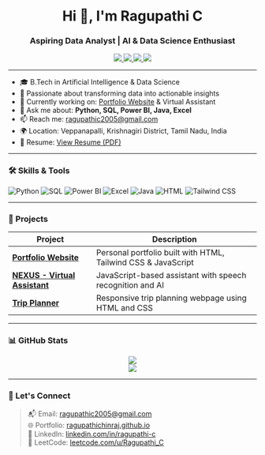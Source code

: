 <h1 align="center">Hi 👋, I'm Ragupathi C</h1>
<h3 align="center">Aspiring Data Analyst | AI & Data Science Enthusiast</h3>

<p align="center">
  <a href="https://www.linkedin.com/in/ragupathi-c" target="_blank">
    <img src="https://img.shields.io/badge/-LinkedIn-0A66C2?style=for-the-badge&logo=linkedin&logoColor=white" />
  </a>
  <a href="https://leetcode.com/u/Ragupathi_C/" target="_blank">
    <img src="https://img.shields.io/badge/-LeetCode-FFA116?style=for-the-badge&logo=leetcode&logoColor=white" />
  </a>
  <a href="mailto:ragupathic2005@gmail.com">
    <img src="https://img.shields.io/badge/-Email-EA4335?style=for-the-badge&logo=gmail&logoColor=white" />
  </a>
  <a href="https://github.com/ragupathichinraj/ragupathichinraj/blob/main/Ragupathi_C_%20Resume.pdf" target="_blank">
    <img src="https://img.shields.io/badge/-My%20Resume-0A66C2?style=for-the-badge&logo=adobeacrobatreader&logoColor=white" />
  </a>
</p>

---

- 🎓 B.Tech in Artificial Intelligence & Data Science  
- 🧠 Passionate about transforming data into actionable insights  
- 🔭 Currently working on: [Portfolio Website](https://ragupathichinraj.github.io) & Virtual Assistant  
- 💬 Ask me about: **Python, SQL, Power BI, Java, Excel**  
- 📫 Reach me: ragupathic2005@gmail.com  
- 🌍 Location: Veppanapalli, Krishnagiri District, Tamil Nadu, India  
- 📄 Resume: [View Resume (PDF)](https://github.com/ragupathichinraj/ragupathichinraj/blob/main/Ragupathi_C_%20Resume.pdf)

---

### 🛠️ Skills & Tools

![Python](https://img.shields.io/badge/Python-3670A0?style=for-the-badge&logo=python&logoColor=white)
![SQL](https://img.shields.io/badge/SQL-336791?style=for-the-badge&logo=postgresql&logoColor=white)
![Power BI](https://img.shields.io/badge/PowerBI-F2C811?style=for-the-badge&logo=powerbi&logoColor=black)
![Excel](https://img.shields.io/badge/Excel-217346?style=for-the-badge&logo=microsoft-excel&logoColor=white)
![Java](https://img.shields.io/badge/Java-ED8B00?style=for-the-badge&logo=openjdk&logoColor=white)
![HTML](https://img.shields.io/badge/HTML-E44D26?style=for-the-badge&logo=html5&logoColor=white)
![Tailwind CSS](https://img.shields.io/badge/TailwindCSS-38B2AC?style=for-the-badge&logo=tailwind-css&logoColor=white)

---

### 📂 Projects

| Project | Description |
|--------|-------------|
| [**Portfolio Website**](https://ragupathichinraj.github.io/) | Personal portfolio built with HTML, Tailwind CSS & JavaScript |
| [**NEXUS - Virtual Assistant**](https://github.com/ragupathichinraj/nexus-virtual-assistant) | JavaScript-based assistant with speech recognition and AI |
| [**Trip Planner**](https://github.com/ragupathichinraj/trip-planner) | Responsive trip planning webpage using HTML and CSS |

---

### 📊 GitHub Stats

<p align="center">
  <img src="https://github-readme-stats.vercel.app/api?username=ragupathichinraj&show_icons=true&theme=tokyonight" />
  <br />
  <img src="https://github-readme-stats.vercel.app/api/top-langs/?username=ragupathichinraj&layout=compact&theme=tokyonight" />
</p>

---

### 🤝 Let's Connect

> 📬 Email: ragupathic2005@gmail.com  
> 🌐 Portfolio: [ragupathichinraj.github.io](https://ragupathichinraj.github.io)  
> 💼 LinkedIn: [linkedin.com/in/ragupathi-c](https://linkedin.com/in/ragupathi-c)  
> 🧠 LeetCode: [leetcode.com/u/Ragupathi_C](https://leetcode.com/u/Ragupathi_C)
